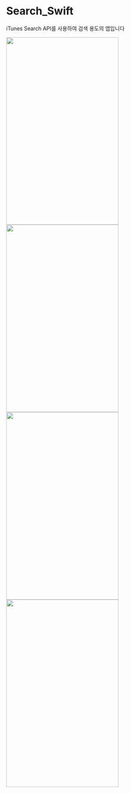 # Search_Swift

iTunes Search API를 사용하여 검색 용도의 앱입니다

<div>
<img src="https://user-images.githubusercontent.com/40783589/96327950-21dab280-1079-11eb-9b1e-197f00b178ec.jpeg" width="300" height="500">
<img src="https://user-images.githubusercontent.com/40783589/96328021-b3e2bb00-1079-11eb-9d00-f0571e24f250.jpeg" width="300" height="500">
<img src="https://user-images.githubusercontent.com/40783589/96328019-b2b18e00-1079-11eb-806d-951feec587f4.jpeg" width="300" height="500">
<img src="https://user-images.githubusercontent.com/40783589/96328018-b0e7ca80-1079-11eb-9f42-88f4f754710f.jpeg" width="300" height="500">
 </div>
